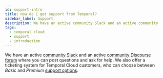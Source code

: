 ```yaml
---
id: support-intro
title: How do I get support from Temporal?
sidebar_label: Support
description: We have an active community Slack and an active community forum where you can post questions and ask for help. We also offer a ticketing system for Temporal Cloud customers.
tags:
  - temporal cloud
  - support
  - introduction
---
```


We have an active [community Slack](https://temporalio.slack.com) and an active [community Discourse forum](https://community.temporal.io/) where you can post questions and ask for help.
We also offer a ticketing system for Temporal Cloud customers, who can choose between _Basic_ and _Premium_ [support options](https://temporal.io/pricing).
